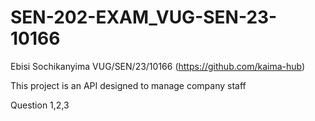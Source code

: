 # SEN-202-EXAM_VUG-SEN-23-10166
Ebisi Sochikanyima VUG/SEN/23/10166 (https://github.com/kaima-hub)

This project is an API designed to manage company staff

Question 1,2,3
 
 

